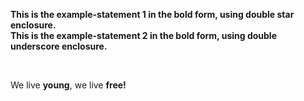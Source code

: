 <!--
    > TITLE
        >> Bold

    > PURPOSE
        >> Used to make text entity bold.

    > THEORY
        >> The text can be made in bold form in two ways:
            >>> Double star enclosing method
            >>> Double underscore enclosing method

        >> The combination of star and underscore won't work. You got to either use star or underscore for each entity.
-->

**This is the example-statement 1 in the bold form, using double star enclosure.**  
__This is the example-statement 2 in the bold form, using double underscore enclosure.__

<br>

We live **young**, we live __free!__

